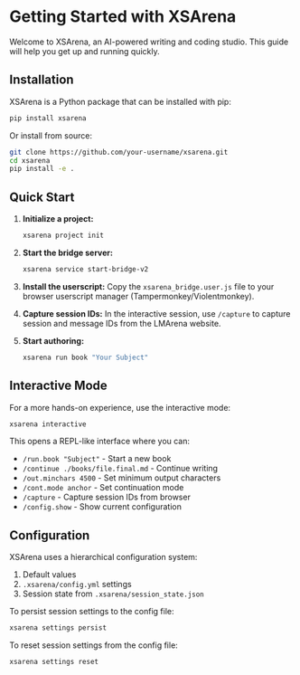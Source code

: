 # Getting Started with XSArena

Welcome to XSArena, an AI-powered writing and coding studio. This guide will help you get up and running quickly.

## Installation

XSArena is a Python package that can be installed with pip:

```bash
pip install xsarena
```

Or install from source:

```bash
git clone https://github.com/your-username/xsarena.git
cd xsarena
pip install -e .
```

## Quick Start

1. **Initialize a project:**
   ```bash
   xsarena project init
   ```

2. **Start the bridge server:**
   ```bash
   xsarena service start-bridge-v2
   ```

3. **Install the userscript:**
   Copy the `xsarena_bridge.user.js` file to your browser userscript manager (Tampermonkey/Violentmonkey).

4. **Capture session IDs:**
   In the interactive session, use `/capture` to capture session and message IDs from the LMArena website.

5. **Start authoring:**
   ```bash
   xsarena run book "Your Subject"
   ```

## Interactive Mode

For a more hands-on experience, use the interactive mode:

```bash
xsarena interactive
```

This opens a REPL-like interface where you can:
- `/run.book "Subject"` - Start a new book
- `/continue ./books/file.final.md` - Continue writing
- `/out.minchars 4500` - Set minimum output characters
- `/cont.mode anchor` - Set continuation mode
- `/capture` - Capture session IDs from browser
- `/config.show` - Show current configuration

## Configuration

XSArena uses a hierarchical configuration system:
1. Default values
2. `.xsarena/config.yml` settings
3. Session state from `.xsarena/session_state.json`

To persist session settings to the config file:
```bash
xsarena settings persist
```

To reset session settings from the config file:
```bash
xsarena settings reset
```
